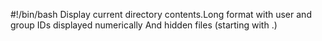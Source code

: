#!/bin/bash
Display current directory contents.Long format with user and group IDs displayed numerically And hidden files (starting with .)
